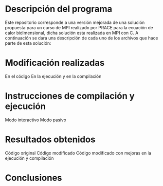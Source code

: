 # Descripción del programa 
Este repositorio corresponde a una versión mejorada de una solución propuesta para un curso de MPI realizado por PRACE para la ecuación de calor bidimensional, dicha solución esta realizada en MPI con C. A continuación se dara una descripción de cada uno de los archivos que hace parte de esta solución: 

# Modificación realizadas
En el código 
En la ejecución y en la compilación
# Instrucciones de compilación y ejecución 
Modo interactivo
Modo pasivo
# Resultados obtenidos 
Código original 
Código modificado 
Código modificado con mejoras en la ejecución y compilación 
# Conclusiones

